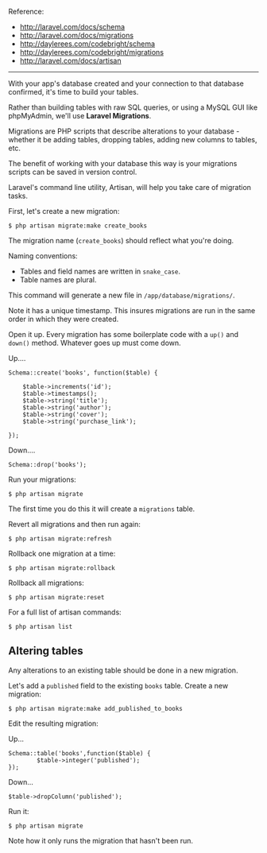 Reference:

+ <http://laravel.com/docs/schema>
+ <http://laravel.com/docs/migrations>
+ <http://daylerees.com/codebright/schema>
+ <http://daylerees.com/codebright/migrations>
+ <http://laravel.com/docs/artisan>
	
---

With your app's database created and your connection to that database confirmed, it's time to build your tables.

Rather than building tables with raw SQL queries, or using a MySQL GUI like phpMyAdmin, we'll use **Laravel Migrations**.

Migrations are PHP scripts that describe alterations to your database - whether it be adding tables, dropping tables, adding new columns to tables, etc.

The benefit of working with your database this way is your migrations scripts can be saved in version control.

Laravel's command line utility, Artisan, will help you take care of migration tasks.

First, let's create a new migration:

	$ php artisan migrate:make create_books
	
The migration name (`create_books`) should reflect what you're doing.

Naming conventions:

+ Tables and field names are written in `snake_case`.
+ Table names are plural.

This command will generate a new file in `/app/database/migrations/`. 

Note it has a unique timestamp. This insures migrations are run in the same order in which they were created.

Open it up. Every migration has some boilerplate code with a `up()` and `down()` method. Whatever goes up must come down.


Up....

	Schema::create('books', function($table) {

		$table->increments('id');
		$table->timestamps();
		$table->string('title');
		$table->string('author');
		$table->string('cover');
		$table->string('purchase_link');

	});

Down....

	Schema::drop('books');

Run your migrations:

	$ php artisan migrate

The first time you do this it will create a `migrations` table.

Revert all migrations and then run again:

	$ php artisan migrate:refresh

Rollback one migration at a time:

	$ php artisan migrate:rollback

Rollback all migrations:	

	$ php artisan migrate:reset

For a full list of artisan commands:

	$ php artisan list


## Altering tables

Any alterations to an existing table should be done in a new migration. 

Let's add a `published` field to the existing `books` table. Create a new migration:

	$ php artisan migrate:make add_published_to_books

Edit the resulting migration:

Up...

	Schema::table('books',function($table) {
			$table->integer('published');
	});
	
Down...

	$table->dropColumn('published');

Run it:

	$ php artisan migrate 
	
Note how it only runs the migration that hasn't been run.

